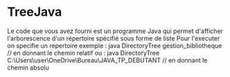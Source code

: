 # TreeJava
Le code que vous avez fourni est un programme Java qui permet d'afficher l'arborescence d'un répertoire spécifié sous forme de liste
Pour l'executer on specifie un repertoire
exemple : java DirectoryTree gestion_bibliotheque // en donnant le chemin relatif
ou : java DirectoryTree C:\Users\user\OneDrive\Bureau\JAVA_TP_DEBUTANT // en donnant le chemin absolu
